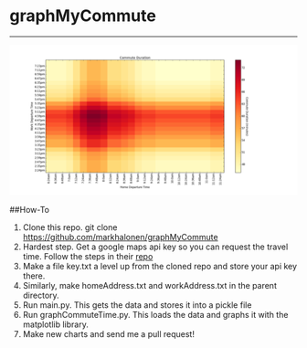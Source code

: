 # graphMyCommute

---

![oops](https://github.com/markhalonen/graphMyCommute/blob/master/Cool%20Charts/Commute_Duration_Heatmap.png)

##How-To

1. Clone this repo. git clone https://github.com/markhalonen/graphMyCommute
1. Hardest step. Get a google maps api key so you can request the travel time. Follow the steps in their [repo](https://github.com/googlemaps/google-maps-services-python)
2. Make a file key.txt a level up from the cloned repo and store your api key there.
3. Similarly, make homeAddress.txt and workAddress.txt in the parent directory.
4. Run main.py. This gets the data and stores it into a pickle file
5. Run graphCommuteTime.py. This loads the data and graphs it with the matplotlib library.
6. Make new charts and send me a pull request!

